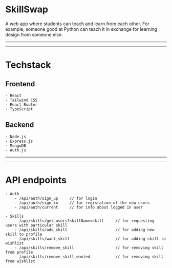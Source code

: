 
# SkillSwap
A web app where students can teach and learn from each other. For example, someone good at Python can teach it in exchange for learning design from someone else.

---
---

# Techstack

## Frontend
```
- React  
- Tailwind CSS  
- React Router  
- TypeScript  
```

## Backend
```
- Node.js  
- Express.js  
- MongoDB  
- Auth.js  
```

---
---

# API endpoints

```
- Auth
    - /api/auth/sign_up     // for login
    - /api/auth/sign_in     // for registation of the new users
    - /api/auth/current     // for info about logged in user

- Skills
    - /api/skills/get_users?skillName=skill     // for requesting users with particular skill
    - /api/skills/add_skill                     // for adding new skill to profile
    - /api/skills/want_skill                    // for adding skill to wishlist
    - /api/skills/remove_skill                  // for removing skill from profile
    - /api/skills/remove_skill_wanted           // for removing skill from wishlist
```
